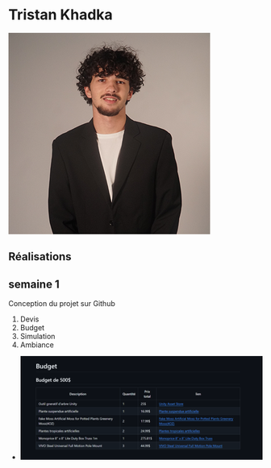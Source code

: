 # Tristan Khadka

 ![Tristan](../medias/tristan.png)

 ## Réalisations

## semaine 1
Conception du projet sur Github 

1. Devis
2. Budget
3. Simulation
4. Ambiance

* ![S1 Développement du concept](../../Assets/Images/Realisation/Capture.PNG)
